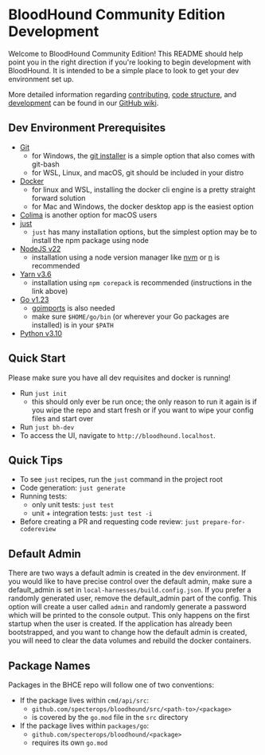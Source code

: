 # BloodHound Community Edition Development

Welcome to BloodHound Community Edition! This README should help point you in the right direction if you're looking to begin development with BloodHound.
It is intended to be a simple place to look to get your dev environment set up.

More detailed information regarding [contributing](https://github.com/SpecterOps/BloodHound/wiki/Contributing), [code structure](https://github.com/SpecterOps/BloodHound/wiki/Code), and [development](https://github.com/SpecterOps/BloodHound/wiki/Development) can be found in our [GitHub wiki](https://github.com/SpecterOps/BloodHound/wiki).

## Dev Environment Prerequisites

- [Git](https://git-scm.com/)
    - for Windows, the [git installer](https://git-scm.com/downloads/win) is a simple option that also comes with git-bash
    - for WSL, Linux, and macOS, git should be included in your distro
- [Docker](https://www.docker.com/get-started/)
    - for linux and WSL, installing the docker cli engine is a pretty straight forward solution
    - for Mac and Windows, the docker desktop app is the easiest option
- [Colima](https://github.com/abiosoft/colima) is another option for macOS users
- [just](https://github.com/casey/just)
    - `just` has many installation options, but the simplest option may be to install the npm package using node
- [NodeJS v22](https://nodejs.org/en)
    - installation using a node version manager like [nvm](https://github.com/nvm-sh/nvm) or [n](https://github.com/tj/n) is recommended
- [Yarn v3.6](https://v3.yarnpkg.com/getting-started/install)
    - installation using `npm corepack` is recommended (instructions in the link above)
- [Go v1.23](https://go.dev/dl/)
  - [goimports](https://pkg.go.dev/golang.org/x/tools/cmd/goimports) is also needed
  - make sure `$HOME/go/bin` (or wherever your Go packages are installed) is in your `$PATH`
- [Python v3.10](https://www.python.org/downloads/)

## Quick Start
Please make sure you have all dev requisites and docker is running!
- Run `just init`
  - this should only ever be run once; the only reason to run it again is if you wipe the repo and start fresh or if you want to wipe your config files and start over
- Run `just bh-dev`
- To access the UI, navigate to `http://bloodhound.localhost`.

## Quick Tips

- To see `just` recipes, run the `just` command in the project root
- Code generation: `just generate`
- Running tests:
  - only unit tests: `just test`
  - unit + integration tests: `just test -i`
- Before creating a PR and requesting code review: `just prepare-for-codereview`

## Default Admin
There are two ways a default admin is created in the dev environment. If you would like to have
precise control over the default admin, make sure a default_admin is set in `local-harnesses/build.config.json`.
If you prefer a randomly generated user, remove the default_admin part of the config. This option will create
a user called `admin` and randomly generate a password which will be printed to the console output.
This only happens on the first startup when the user is created. If the application has already been
bootstrapped, and you want to change how the default admin is created, you will need to clear the data
volumes and rebuild the docker containers.

## Package Names
Packages in the BHCE repo will follow one of two conventions:

- If the package lives within `cmd/api/src`:
  - `github.com/specterops/bloodhound/src/<path-to>/<package>`
  - is covered by the `go.mod` file in the `src` directory
- If the package lives within `packages/go`:
  - `github.com/specterops/bloodhound/<package>`
  - requires its own `go.mod`
